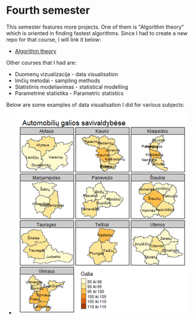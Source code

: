 # Fourth semester
This semester features more projects. One of them is "Algorithm theory" which is oriented in finding fastest algorithms. Since I had to create a new repo for that course, I will link it below:
* [Algorithm theory](https://github.com/iLoveCepelinai/Algoritmu-teorija)

Other courses that I had are:
* Duomenų vizualizacija - data visualisation
* Imčių metodai - sampling methods
* Statistinis modeliavimas - statistical modelling
* Parametrinė statistika - Parametric statistics

Below are some examples of data visualisation I did for various subjects:
* ![Map for data visualisation](https://github.com/iLoveCepelinai/Studies/blob/Fourth-semester/Duomenu%20vizualizacija/LAB3/trecio_graf.png)
